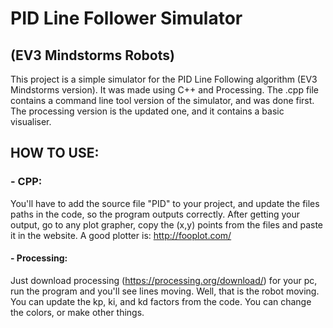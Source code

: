 # PID Line Follower Simulator
## (EV3 Mindstorms Robots)

This project is a simple simulator for the PID Line Following algorithm (EV3 Mindstorms version).
It was made using C++ and Processing. 
The .cpp file contains a command line tool version of the simulator, and was done first. 
The processing version is the updated one, and it contains a basic visualiser.

## HOW TO USE:

### - CPP: 
You'll have to add the source file "PID" to your project, and update the files paths in the code, so the program outputs correctly. After getting your output, go to any plot grapher, copy the (x,y) points from the files and paste it in the website. A good plotter is: http://fooplot.com/

#### - Processing: 
Just download processing (https://processing.org/download/) for your pc, run the program and you'll see lines moving. Well, that is the robot moving. You can update the kp, ki, and kd factors from the code. You can change the colors, or make other things.
